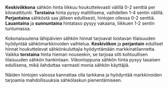 **Keskiviikkona** sähkön hinta liikkuu houkuttelevasti välillä 0-2 senttiä per kilowattitunti. **Torstaina** hinta pysyy maltillisena, vaihdellen 1-4 sentin välillä. **Perjantaina** sähköstä saa jälleen edullisesti, hintojen ollessa 0-2 senttiä. **Lauantaina** ja **sunnuntaina** hintataso pysyy vakaana, liikkuen 1-2 sentin tuntumassa.

Kokonaisuutena lähipäivien sähkön hinnat tarjoavat loistavan tilaisuuden hyödyntää sähkömarkkinoiden vaihtelua. **Keskiviikon** ja **perjantain** edulliset hinnat houkuttelevat sähkönkuluttajia hyödyntämään markkinatilannetta. Vaikka **torstaina** hinta hieman nouseekin, se tarjoaa silti kohtuullisen tilaisuuden sähkön hankintaan. Viikonloppuna sähkön hinta pysyy tasaisen edullisena, mikä ilahduttaa varmasti monia sähkön käyttäjiä.

Näiden hintojen valossa kannattaa olla tarkkana ja hyödyntää markkinoiden tarjoamia mahdollisuuksia sähkölaskun pienentämiseen.